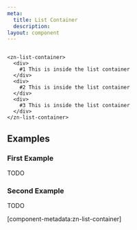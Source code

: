 ```yaml
---
meta:
  title: List Container
  description:
layout: component
---
```


```html:preview

<zn-list-container>
  <div>
    #1 This is inside the list container
  </div>
  <div>
    #2 This is inside the list container
  </div>
  <div>
    #3 This is inside the list container
  </div>
</zn-list-container>
```

## Examples

### First Example

TODO

### Second Example

TODO

[component-metadata:zn-list-container]
